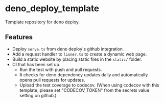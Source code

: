 # deno_deploy_template

Template repository for deno deploy.

## Features

- Deploy `serve.ts` from deno deploy's github integration.
- Add a request handler to `lisner.ts` to create a dynamic web page.
- Build a static website by placing static files in the `static/` folder.
- CI that has been set up.
  - Run the test with push and pull requests.
  - It checks for deno dependency updates daily and automatically opens pull
    requests for updates.
  - Upload the test coverage to codecov. (When using codecov with this template,
    please set "CODECOV_TOKEN" from the secrets value setting on github.)
